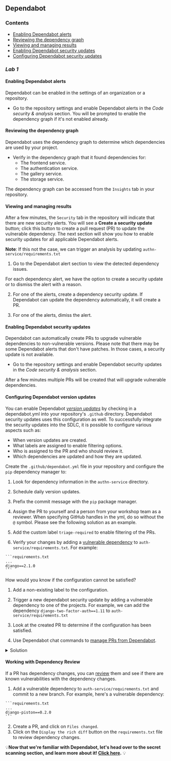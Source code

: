 ## Dependabot

### Contents

- [Enabling Dependabot alerts](#enabling-dependabot-alerts)
- [Reviewing the dependency graph](#reviewing-the-dependency-graph)
- [Viewing and managing results](#viewing-and-managing-results)
- [Enabling Dependabot security updates](#enabling-dependabot-security-updates)
- [Configuring Dependabot security updates](#configuring-dependabot-security-updates)

### _**Lab 1**_

#### Enabling Dependabot alerts
Dependabot can be enabled in the settings of an organization or a repository.

- Go to the repository settings and enable Dependabot alerts in the *Code security & analysis* section. You will be prompted to enable the dependency graph if it's not enabled already.

#### Reviewing the dependency graph
Dependabot uses the dependency graph to determine which dependencies are used by your project.

- Verify in the dependency graph that it found dependencies for:
    - The frontend service.
    - The authentication service.
    - The gallery service.
    - The storage service.

The dependency graph can be accessed from the `Insights` tab in your repository.

#### Viewing and managing results

After a few minutes, the `Security` tab in the repository will indicate that there are new security alerts. You will see a **Create a security update** button; click this button to create a pull request (PR) to update the vulnerable dependency. The next section will show you how to enable security updates for all applicable Dependabot alerts.

**Note**: If this not the case, we can trigger an analysis by updating `authn-service/requirements.txt`

1. Go to the Dependabot alert section to view the detected dependency issues.

For each dependency alert, we have the option to create a security update or to dismiss the alert with a reason.

2. For one of the alerts, create a dependency security update. If Dependabot can update the dependency automatically, it will create a PR.

3. For one of the alerts, dimiss the alert.

#### Enabling Dependabot security updates

Dependabot can automatically create PRs to upgrade vulnerable dependencies to non-vulnerable versions. Please note that there may be some Dependabot alerts that don't have patches. In those cases, a security update is not available.

- Go to the repository settings and enable Dependabot security updates in the *Code security & analysis* section.

After a few minutes multiple PRs will be created that will upgrade vulnerable dependencies.

#### Configuring Dependabot version updates

You can enable Dependabot [*version updates*](https://docs.github.com/en/code-security/supply-chain-security/keeping-your-dependencies-updated-automatically/enabling-and-disabling-version-updates) by checking in a dependabot.yml into your repository's `.github` directory. Dependabot security updates uses this configuration as well. To successfully integrate the security updates into the SDLC, it is possible to configure various aspects such as:

- When version updates are created.
- What labels are assigned to enable filtering options.
- Who is assigned to the PR and who should review it.
- Which dependencies are updated and how they are updated.

Create the `.github/dependabot.yml` file in your repository and configure the `pip` dependency manager to:
  1. Look for dependency information in the `authn-service` directory.

  2. Schedule daily version updates.

  3. Prefix the commit message with the `pip` package manager.

  4. Assign the PR to yourself and a person from your workshop team as a reviewer. When specifying GitHub handles in the yml, do so without the `@` symbol. Please see the following solution as an example.

  5. Add the custom label `triage-required` to enable filtering of the PRs.

  6. Verify your changes by adding a [vulnerable dependency](https://github.com/advisories?query=severity%3Ahigh+ecosystem%3Apip) to `auth-service/requirements.txt`. For example:

    ```requirements.txt
    ...
    django==2.1.0
    ```

How would you know if the configuration cannot be satisfied?

1. Add a non-existing label to the configuration.

2. Trigger a new dependabot security update by adding a vulnerable dependency to one of the projects.
   For example, we can add the dependency `django-two-factor-auth==1.11` to `auth-service/requirements.txt`

3. Look at the created PR to determine if the configuration has been satisfied.

4. Use Dependabot chat commands to [manage PRs from Dependabot](https://docs.github.com/en/code-security/supply-chain-security/keeping-your-dependencies-updated-automatically/managing-pull-requests-for-dependency-updates).

<details>
<summary>Solution</summary>

```yaml
version: 2
updates:
  - package-ecosystem: "pip"
    directory: "/authn-service"
    schedule:
      interval: "daily"
    labels:
      - "triage-required"
    assignees:
      - "dungeonstechlead"
    reviewers:
      - "dragonsengineer"
    commit-message:
      prefix: "pip"
```
</details>

#### Working with Dependency Review

If a PR has dependency changes, you can [review](https://docs.github.com/en/github/collaborating-with-pull-requests/reviewing-changes-in-pull-requests/reviewing-dependency-changes-in-a-pull-request) them and see if there are known vulnerabilities with the dependency changes.

   1. Add a vulnerable dependency to `auth-service/requirements.txt` and commit to a new branch. For example, here's a vulnerable dependency:

    ```requirements.txt
    ...
    django-piston==0.2.0
    ```
   2. Create a PR, and click on `Files changed`.
   3. Click on the `Display the rich diff` button on the `requirements.txt` file to review dependency changes.

💡**Now that we're familiar with Dependabot, let's head over to the secret scanning section, and learn more about it! [Click here](lab%202%20-%20secret-scanning.md).** 💡
